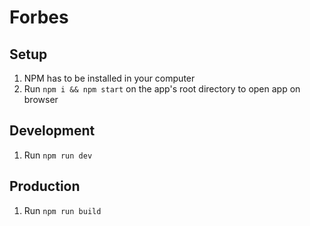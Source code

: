 # Forbes

## Setup

1. NPM has to be installed in your computer
2. Run `npm i && npm start` on the app's root directory to open app on browser

## Development

1. Run `npm run dev`

## Production

1. Run `npm run build`
